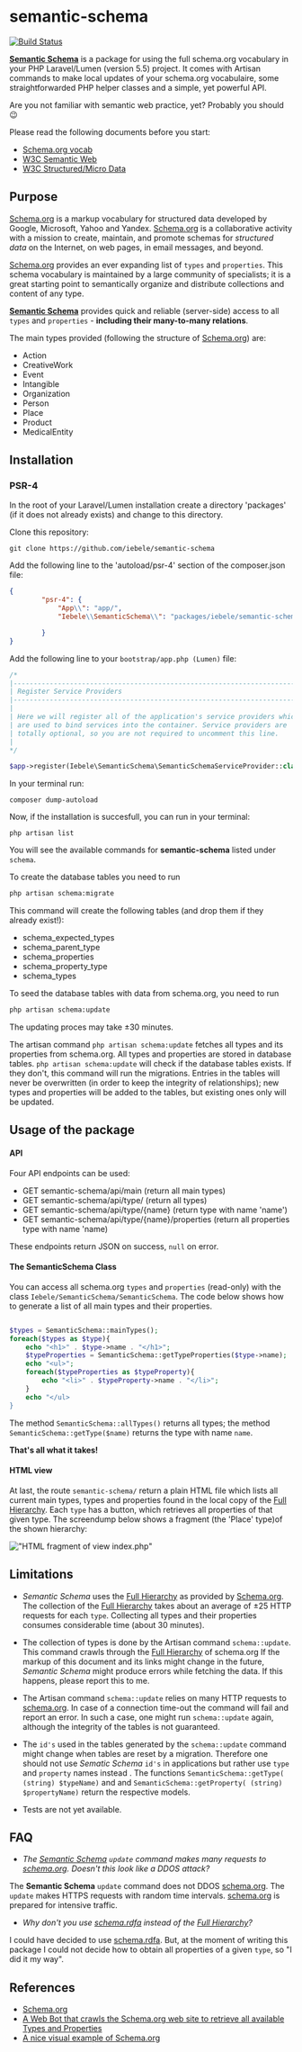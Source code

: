 # semantic-schema


[![Build Status](https://travis-ci.org/iebele/semantic-schema.svg?branch=master)](https://travis-ci.org/iebele/semantic-schema)


**[Semantic Schema](https://github.com/iebele/semantic-schema)** is a package for using
the full schema.org vocabulary in your PHP Laravel/Lumen (version 5.5) project.
It comes with Artisan commands to make local updates of your schema.org vocabulaire,
some straightforwarded PHP helper classes and a simple, yet powerful API.

Are you not familiar with semantic web practice, yet?
Probably you should :wink:

Please read the following documents before you start:

 - [Schema.org vocab](http://schema.org)
 - [W3C Semantic Web](https://www.w3.org/standards/semanticweb)
 - [W3C Structured/Micro Data](https://www.w3.org/TR/microdata/)


## Purpose

[Schema.org](http://schema.org)  is a markup vocabulary for structured data developed by Google, Microsoft, Yahoo and Yandex.
[Schema.org](http://schema.org) is a collaborative activity with a mission to create, maintain, and promote schemas
for *structured data* on the Internet, on web pages, in email messages, and beyond.


[Schema.org](http://schema.org) provides an ever expanding list of `types` and `properties`.
This schema vocabulary is maintained by a large community of specialists; it is a great starting point to semantically organize and distribute collections and content of any type.

**[Semantic Schema](https://github.com/iebele/semantic-schema)** provides quick and reliable
(server-side) access to all `types` and `properties` - **including their many-to-many relations**.


The main types provided (following the structure of [Schema.org](http://schema.org)) are:

   - Action
   - CreativeWork
   - Event
   - Intangible
   - Organization
   - Person
   - Place
   - Product 
   - MedicalEntity


## Installation

### PSR-4


In the root of your Laravel/Lumen installation create a directory 'packages' (if it does not already exists) and change to this directory.

Clone this repository:

```bash{r, engine='bash', clone_repo}
git clone https://github.com/iebele/semantic-schema
```

Add the following line to the 'autoload/psr-4' section of the composer.json file:

```json
{
        "psr-4": {
            "App\\": "app/",
            "Iebele\\SemanticSchema\\": "packages/iebele/semantic-schema/src"

        }
}
```

Add the following line to your `bootstrap/app.php (Lumen)` file:

```php
/*
|--------------------------------------------------------------------------
| Register Service Providers
|--------------------------------------------------------------------------
|
| Here we will register all of the application's service providers which
| are used to bind services into the container. Service providers are
| totally optional, so you are not required to uncomment this line.
|
*/

$app->register(Iebele\SemanticSchema\SemanticSchemaServiceProvider::class);
```

In your terminal run:

```bash{r, engine='bash', dump_autoload}
composer dump-autoload
```

Now, if the installation is succesfull, you can run in your terminal:

```bash{r, engine='bash', artisan_list}
php artisan list
```

You will see the available commands for **semantic-schema** listed under `schema`.

To create the database tables you need to run
```bash
php artisan schema:migrate
```

This command will create the following tables (and drop them if they already exist!):

- schema_expected_types
- schema_parent_type
- schema_properties
- schema_property_type
- schema_types


To seed the database tables with data from schema.org, you need to run
```bash
php artisan schema:update
```

The updating proces may take ±30 minutes.

The artisan command `php artisan schema:update` fetches all types and its properties from schema.org.
All types and properties are stored in database tables.  `php artisan schema:update` will check if the database tables exists.
If they don't, this command will run the migrations.
 Entries in the tables will never be overwritten (in order to keep the integrity of relationships);
 new types and properties will be added to the tables, but existing ones only will be updated.




## Usage of the package


#### API

Four API endpoints can be used:

 - GET semantic-schema/api/main (return all main types)
 - GET semantic-schema/api/type/ (return all types)
 - GET semantic-schema/api/type/{name} (return type with name 'name')
 - GET semantic-schema/api/type/{name}/properties (return all properties type with name 'name)

These endpoints return JSON on success, ```null``` on error.




#### The SemanticSchema Class

You can access all schema.org `types` and `properties` (read-only) with the class `Iebele/SemanticSchema/SemanticSchema`.
The code below shows how to generate a list of all main types and their properties.


```php

$types = SemanticSchema::mainTypes();
foreach($types as $type){
    echo "<h1>" . $type->name . "</h1>";
    $typeProperties = SemanticSchema::getTypeProperties($type->name);
    echo "<ul>";
    foreach($typeProperties as $typeProperty){
        echo "<li>" . $typeProperty->name . "</li>";
    }
    echo "</ul>
}

```


The method ```SemanticSchema::allTypes()``` returns all types;
the method ```SemanticSchema::getType($name)``` returns the type with name `name`.

**That's all what it takes!**


#### HTML view


At last, the route `semantic-schema/` return a plain HTML file which lists all current main types, types and properties found in
  the local copy of the [Full Hierarchy](https://schema.org/docs/full.html).
  Each `type` has a button, which retrieves all properties of that given type.
  The screendump below shows a fragment (the 'Place' type)of the shown hierarchy:

!["HTML fragment of view index.php"](docs/images/html.jpg?raw=true "HTML fragment of view index.php")




## Limitations



- *Semantic Schema* uses the [Full Hierarchy](https://schema.org/docs/full.html) as provided by [Schema.org](http://schema.org).
The collection of the  [Full Hierarchy](https://schema.org/docs/full.html) takes about an average of ±25 HTTP requests for each `type`.
Collecting all types and their properties consumes considerable time (about 30 minutes).

- The collection of types is done by the Artisan command `schema::update`.
This command crawls through the  [Full Hierarchy](https://schema.org/docs/full.html) of schema.org
If the markup of this document and its links might change in the future, *Semantic Schema* might produce errors while fetching the data.
If this happens, please report this to me.

- The Artisan command `schema::update` relies on many HTTP requests to [schema.org](https://schema.org/). In case of a connection time-out the command will fail and report an error.
In such a case, one might run `schema::update` again, although the integrity of the tables is not guaranteed.

- The `id's` used in the tables generated by the `schema::update` command might change when tables are reset by a migration.
Therefore one should not use *Sematic Schema* `id's` in applications but rather use `type` and `property` names instead .
The functions `SemanticSchema::getType( (string) $typeName)` and and `SemanticSchema::getProperty( (string) $propertyName)`
return the respective models.

- Tests are not yet available.




## FAQ

 - *The [Semantic Schema](https://github.com/iebele/semantic-schema) `update` command makes many requests to [schema.org](https://schema.org/). Doesn't this look like a DDOS attack?*

The **Semantic Schema** `update` command does not DDOS [schema.org](https://schema.org/).
The `update` makes HTTPS requests with random time intervals.
[schema.org](https://schema.org/) is prepared for intensive traffic.

 -  *Why don't you use [schema.rdfa](https://github.com/schemaorg/schemaorg/blob/master/data/schema.rdfa) instead of the [Full Hierarchy](https://schema.org/docs/full.html)?*

I could have decided to use [schema.rdfa](https://github.com/schemaorg/schemaorg/blob/master/data/schema.rdfa).
But, at the moment of writing this package I could not decide how to obtain all properties of a given `type`, so "I did it my way".

## References

  - [Schema.org](http://schema.org)
  - [A Web Bot that crawls the Schema.org web site to retrieve all available Types and Properties](https://github.com/alexprut/Spider4Schema)
  - [A nice visual example of Schema.org](https://technicalseo.com/seo-tools/schema-markup-generator/visual/)



